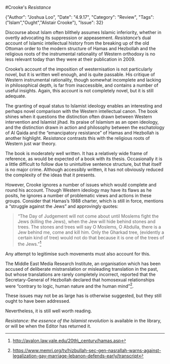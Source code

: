 #Crooke's *Resistance*

{"Author": "Joshua Loo", "Date": "4.9.17", "Category": "Review", "Tags": ("Islam","Ought","Alistair Crooke"), "Issue": 32}

Discourse about Islam often blithely assumes Islamic inferiority,
whether in overtly advocating its suppression or appeasement.
*Resistance*’s dual account of Islamic intellectual history from the
breaking up of the old Ottoman order to the modern structure of Hamas
and Hezbollah and the religious roots of the instrumental rationality of
Western orthodoxy is no less relevant today than they were at their
publication in 2009.

Crooke’s account of the imposition of westernisation is not particularly
novel, but it is written well enough, and is quite passable. His
critique of Western instrumental rationality, though somewhat incomplete
and lacking in philosophical depth, is far from inaccessible, and
contains a number of useful insights. Again, this account is not
completely novel, but it is still adequate.

The granting of equal status to Islamist ideology enables an interesting
and perhaps novel comparison with the Western intellectual canon. The
book shines when it questions the distinction often drawn between
Western intervention and Islamist jihad. Its praise of Islamism as an
open ideology, and the distinction drawn in action and philosophy
between the eschatology of Al Qaida and the “emancipatory resistance” of
Hamas and Hezbollah is another highlight. *Resistance* contrasts this
with the religious roots of Western just war theory.

The book is moderately well written. It has a relatively wide frame of
reference, as would be expected of a book with its thesis. Occasionally
it is a little difficult to follow due to unintuitive sentence
structure, but that itself is no major crime. Although accessibly
written, it has not obviously reduced the complexity of the ideas that
it presents.

However, Crooke ignores a number of issues which would complete and
round his account. Though Western ideology may have its flaws as he
posits, he ignores a number of problematic views and actions in these
groups. Consider that Hamas’s 1988 charter, which is still in force,
mentions a “struggle against the Jews” and approvingly quotes:

> “The Day of Judgement will not come about until Moslems fight the Jews
> (killing the Jews), when the Jew will hide behind stones and trees.
> The stones and trees will say O Moslems, O Abdulla, there is a Jew
> behind me, come and kill him. Only the Gharkad tree, (evidently a
> certain kind of tree) would not do that because it is one of the trees
> of the Jews.”[^1]

Any attempt to legitimise such movements must also account for this.

The Middle East Media Research Institute, an organisation which has been
accused of deliberate mistranslation or misleading translation in the
past, but whose translations are rarely completely incorrect, reported
that the Secretary-General of Hezbollah declared that homosexual
relationships were “contrary to logic, human nature and the human
mind”[^2].

These issues may not be as large has is otherwise suggested, but they
still ought to have been addressed.

Nevertheless, it is still well worth reading.

*Resistance: the essence of the Islamist revolution* is available in the
library, or will be when the Editor has returned it.

[^1]: http://avalon.law.yale.edu/20th\_century/hamas.asp

[^2]: https://www.memri.org/tv/hizbullah-sec-gen-nasrallah-warns-against-legalization-gay-marriage-lebanon-defends-early/transcript
